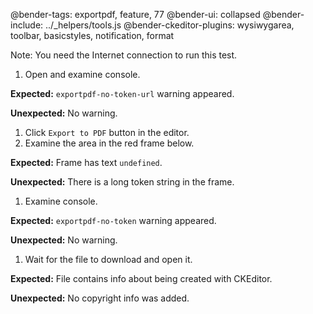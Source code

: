 @bender-tags: exportpdf, feature, 77
@bender-ui: collapsed
@bender-include: ../_helpers/tools.js
@bender-ckeditor-plugins: wysiwygarea, toolbar, basicstyles, notification, format

Note: You need the Internet connection to run this test.

1. Open and examine console.

  **Expected:** `exportpdf-no-token-url` warning appeared.

  **Unexpected:** No warning.

1. Click `Export to PDF` button in the editor.
1. Examine the area in the red frame below.

  **Expected:** Frame has text `undefined`.

  **Unexpected:** There is a long token string in the frame.

1. Examine console.

  **Expected:** `exportpdf-no-token` warning appeared.

  **Unexpected:** No warning.

1. Wait for the file to download and open it.

  **Expected:** File contains info about being created with CKEditor.

  **Unexpected:** No copyright info was added.
